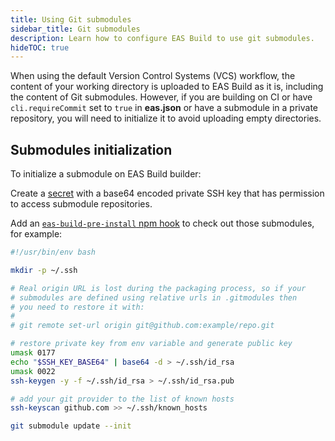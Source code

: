 ```yaml
---
title: Using Git submodules
sidebar_title: Git submodules
description: Learn how to configure EAS Build to use git submodules.
hideTOC: true
---
```


When using the default Version Control Systems (VCS) workflow, the content of your working directory is uploaded to EAS Build as it is, including the content of Git submodules. However, if you are building on CI or have `cli.requireCommit` set to `true` in **eas.json** or have a submodule in a private repository, you will need to initialize it to avoid uploading empty directories.

## Submodules initialization

To initialize a submodule on EAS Build builder:

Create a [secret](/build-reference/variables/#using-secrets-in-environment-variables) with a base64 encoded private SSH key that has permission to access submodule repositories.

Add an [`eas-build-pre-install` npm hook](/build-reference/npm-hooks/) to check out those submodules, for example:

```bash eas-build-pre-install.sh
#!/usr/bin/env bash

mkdir -p ~/.ssh

# Real origin URL is lost during the packaging process, so if your
# submodules are defined using relative urls in .gitmodules then
# you need to restore it with:
#
# git remote set-url origin git@github.com:example/repo.git

# restore private key from env variable and generate public key
umask 0177
echo "$SSH_KEY_BASE64" | base64 -d > ~/.ssh/id_rsa
umask 0022
ssh-keygen -y -f ~/.ssh/id_rsa > ~/.ssh/id_rsa.pub

# add your git provider to the list of known hosts
ssh-keyscan github.com >> ~/.ssh/known_hosts

git submodule update --init
```